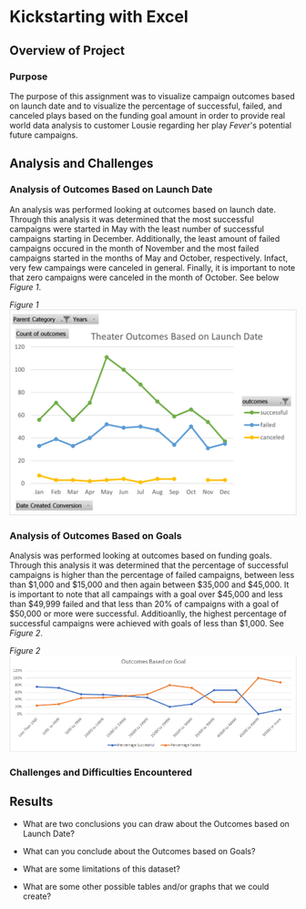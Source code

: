 # Kickstarting with Excel

## Overview of Project

### Purpose 
The purpose of this assignment was to visualize campaign outcomes based on launch date and to visualize the percentage of successful, failed, and canceled plays based on the funding goal amount in order to provide real world data analysis to customer Lousie regarding her play *Fever*'s potential future campaigns. 

## Analysis and Challenges

### Analysis of Outcomes Based on Launch Date
An analysis was performed looking at outcomes based on launch date. Through this analysis it was determined that the most successful campaigns were started in May with the least number of successful campaigns starting in December.  Additionally, the least amount of failed campaigns occured in the month of November and the most failed campaigns started in the months of May and October, respectively. Infact, very few campaings were canceled in general. Finally, it is important to note that zero campaigns were canceled in the month of October. See below *Figure 1*.

*Figure 1*
![Theater_Outcomes_vs_Launch](https://github.com/maureengamache/Module-1-Challenge/blob/main/Theater_Outcomes_vs_Launch.png)



### Analysis of Outcomes Based on Goals
Analysis was performed looking at outcomes based on funding goals. Through this analysis it was determined that the percentage of successful campaigns is higher than the percentage of failed campaigns, between less than $1,000 and $15,000 and then again between $35,000 and $45,000. It is important to note that all campaings with a goal over $45,000  and less than $49,999 failed and that less than 20% of campaigns with a goal of $50,000 or more were successful. Additioanlly, the highest percentage of successful campaigns were achieved with goals of less than $1,000.  See *Figure 2*.

*Figure 2*
![Outcomes_vs_Goals](https://github.com/maureengamache/Module-1-Challenge/blob/main/Outcomes_vs_Goals.png)

### Challenges and Difficulties Encountered

## Results

- What are two conclusions you can draw about the Outcomes based on Launch Date?

- What can you conclude about the Outcomes based on Goals?

- What are some limitations of this dataset?

- What are some other possible tables and/or graphs that we could create?
